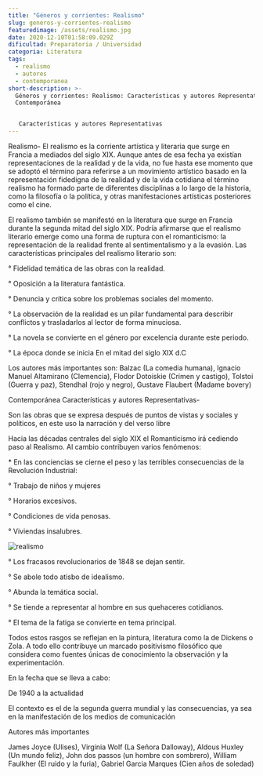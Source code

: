 ```yaml
---
title: "Géneros y corrientes: Realismo"
slug: generos-y-corrientes-realismo
featuredimage: /assets/realismo.jpg
date: 2020-12-10T01:58:09.029Z
dificultad: Preparatoria / Universidad
categoria: Literatura
tags:
  - realismo
  - autores
  - contemporanea
short-description: >-
  Géneros y corrientes: Realismo: Características y autores Representativas,
  Contemporánea  


   Características y autores Representativas
---
```

Realismo- El realismo es la corriente artística y literaria que surge en Francia a mediados del siglo XIX. Aunque antes de esa fecha ya existían representaciones de la realidad y de la vida, no fue hasta ese momento que se adoptó el término para referirse a un movimiento artístico basado en la representación fidedigna de la realidad y de la vida cotidiana el término realismo ha formado parte de diferentes disciplinas a lo largo de la historia, como la filosofía o la política, y otras manifestaciones artísticas posteriores como el cine.

El realismo también se manifestó en la literatura que surge en Francia durante la segunda mitad del siglo XIX. Podría afirmarse que el realismo literario emerge como una forma de ruptura con el romanticismo: la representación de la realidad frente al sentimentalismo y a la evasión. Las características principales del realismo literario son:

° Fidelidad temática de las obras con la realidad.

° Oposición a la literatura fantástica.

° Denuncia y crítica sobre los problemas sociales del momento.

° La observación de la realidad es un pilar fundamental para describir conflictos y trasladarlos al lector de forma minuciosa.

° La novela se convierte en el género por excelencia durante este periodo.

° La época donde se inicia En el mitad del siglo XIX d.C

Los autores más importantes son: Balzac (La comedia humana), Ignacio Manuel Altamirano (Clemencia), Flodor Dotoiskie (Crimen y castigo), Tolstoi (Guerra y paz), Stendhal (rojo y negro), Gustave Flaubert (Madame bovery)



Contemporánea Características y autores Representativas-

Son las obras que se expresa después de puntos de vistas y sociales y políticos, en este uso la narración y del verso libre 

Hacia las décadas centrales del siglo XIX el Romanticismo irá cediendo paso al Realismo. Al cambio contribuyen varios fenómenos:

\* En las conciencias se cierne el peso y las terribles consecuencias de la Revolución Industrial:

° Trabajo de niños y mujeres

° Horarios excesivos.

° Condiciones de vida penosas.

° Viviendas insalubres.

![realismo](/assets/1.jpg "realismo")

° Los fracasos revolucionarios de 1848 se dejan sentir.

° Se abole todo atisbo de idealismo.

° Abunda la temática social.

° Se tiende a representar al hombre en sus quehaceres cotidianos.

° El tema de la fatiga se convierte en tema principal.



Todos estos rasgos se reflejan en la pintura, literatura como la de Dickens o Zola. A todo ello contribuye un marcado positivismo filosófico que considera como fuentes únicas de conocimiento la observación y la experimentación.

En la fecha que se lleva a cabo:

De 1940 a la actualidad 



El contexto es el de la segunda guerra mundial y las consecuencias, ya sea en la manifestación de los medios de comunicación 

Autores más importantes  

James Joyce (Ulises), Virginia Wolf (La Señora Dalloway), Aldous Huxley (Un mundo feliz), John dos passos (un hombre con sombrero), William Faulkher (El ruido y la furia), Gabriel Garcia Marques (Cien años de soledad)
